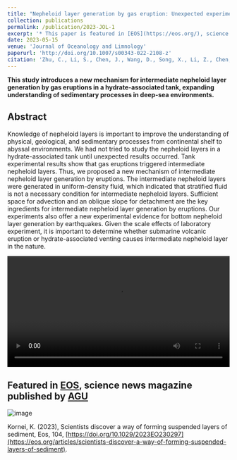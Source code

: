 ```yaml
---
title: "Nepheloid layer generation by gas eruption: Unexpected experimental results"
collection: publications
permalink: /publication/2023-JOL-1
excerpt: '* This paper is featured in [EOS](https://eos.org/), science news magazine published by [AGU](https://www.agu.org/). This study introduces a new mechanism for intermediate nepheloid layer generation by gas eruptions in a hydrate-associated tank, expanding understanding of sedimentary processes in deep-sea environments. ![image](https://github.com/Chaoqizhu/Chaoqizhu.github.io/assets/58731405/4988777b-7918-4d74-9fcb-9396dde7616c)'
date: 2023-05-15
venue: 'Journal of Oceanology and Limnology'
paperurl: 'http://doi.org/10.1007/s00343-022-2108-z'
citation: 'Zhu, C., Li, S., Chen, J., Wang, D., Song, X., Li, Z., Chen, B., Shan, H., & Jia, Y. (2023). Nepheloid layer generation by gas eruption: Unexpected experimental results. Journal of Oceanology and Limnology, 41(2), 769-777.'
---
```


**This study introduces a new mechanism for intermediate nepheloid layer generation by gas eruptions in a hydrate-associated tank, expanding understanding of sedimentary processes in deep-sea environments.**

## Abstract
Knowledge of nepheloid layers is important to improve the understanding of physical, geological, and sedimentary processes from continental shelf to abyssal environments. We had not tried to study the nepheloid layers in a hydrate-associated tank until unexpected results occurred. Tank experimental results show that gas eruptions triggered intermediate nepheloid layers. Thus, we proposed a new mechanism of intermediate nepheloid layer generation by eruptions. The intermediate nepheloid layers were generated in uniform-density fluid, which indicated that stratified fluid is not a necessary condition for intermediate nepheloid layers. Sufficient space for advection and an oblique slope for detachment are the key ingredients for intermediate nepheloid layer generation by eruptions. Our experiments also offer a new experimental evidence for bottom nepheloid layer generation by earthquakes. Given the scale effects of laboratory experiment, it is important to determine whether submarine volcanic eruption or hydrate-associated venting causes intermediate nepheloid layer in the nature.

<video src='https://eos.org/wp-content/uploads/2023/07/suspended-sediment-experiment.mp4' controls="controls" width="100%"></video>

## Featured in [EOS](https://eos.org/), science news magazine published by [AGU](https://www.agu.org/)
![image](https://github.com/Chaoqizhu/Chaoqizhu.github.io/assets/58731405/4988777b-7918-4d74-9fcb-9396dde7616c)

Kornei, K. (2023), Scientists discover a way of forming suspended layers of sediment, Eos, 104, [https://doi.org/10.1029/2023EO230297](https://eos.org/articles/scientists-discover-a-way-of-forming-suspended-layers-of-sediment).
